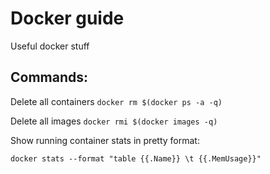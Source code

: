 Docker guide
============

Useful docker stuff

 
Commands:
---------

   Delete all containers `docker rm $(docker ps -a -q)`
   
   Delete all images `docker rmi $(docker images -q)`
   
   Show running container stats in pretty format:
   ```
   docker stats --format "table {{.Name}} \t {{.MemUsage}}"
   ```


